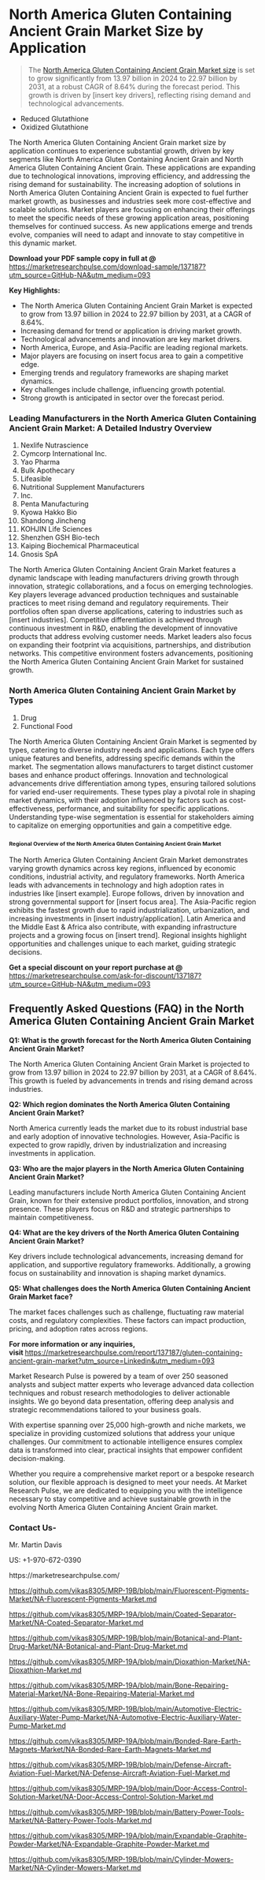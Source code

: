 
<h1>North America Gluten Containing Ancient Grain Market&nbsp;Size by Application</h1><blockquote><p>The <a href="https://marketresearchpulse.com/download-sample/137187?utm_source=GitHub-NA&amp;utm_medium=093">North America Gluten Containing Ancient Grain Market size</a> is set to grow significantly from 13.97 billion in 2024 to 22.97 billion by 2031, at a robust CAGR of 8.64% during the forecast period. This growth is driven by [insert key drivers], reflecting rising demand and technological advancements.</p></blockquote><ul><li>Reduced Glutathione<li> Oxidized Glutathione</li></ul><p>The North America Gluten Containing Ancient Grain market size by application continues to experience substantial growth, driven by key segments like North America Gluten Containing Ancient Grain and North America Gluten Containing Ancient Grain. These applications are expanding due to technological innovations, improving efficiency, and addressing the rising demand for sustainability. The increasing adoption of solutions in North America Gluten Containing Ancient Grain is expected to fuel further market growth, as businesses and industries seek more cost-effective and scalable solutions. Market players are focusing on enhancing their offerings to meet the specific needs of these growing application areas, positioning themselves for continued success. As new applications emerge and trends evolve, companies will need to adapt and innovate to stay competitive in this dynamic market.</p><p><strong>Download your PDF sample copy in full at @ </strong><a href="https://marketresearchpulse.com/download-sample/137187?utm_source=GitHub-NA&amp;utm_medium=093">https://marketresearchpulse.com/download-sample/137187?utm_source=GitHub-NA&amp;utm_medium=093</a></p><p><strong>Key Highlights: </strong></p><ul><li>The North America Gluten Containing Ancient Grain Market is expected to grow from 13.97 billion in 2024 to 22.97 billion by 2031, at a CAGR of 8.64%.</li><li>Increasing demand for trend or application is driving market growth.</li><li>Technological advancements and innovation are key market drivers.</li><li>North America, Europe, and Asia-Pacific are leading regional markets.</li><li>Major players are focusing on insert focus area to gain a competitive edge.</li><li>Emerging trends and regulatory frameworks are shaping market dynamics.</li><li>Key challenges include challenge, influencing growth potential.</li><li>Strong growth is anticipated in sector over the forecast period.</li></ul><h3>Leading Manufacturers in the North America Gluten Containing Ancient Grain Market: A Detailed Industry Overview</h3><ol><li>Nexlife Nutrascience</li><li>Cymcorp International Inc.</li><li>Yao Pharma</li><li>Bulk Apothecary</li><li>Lifeasible</li><li>Nutritional Supplement Manufacturers</li><li>Inc.</li><li>Penta Manufacturing</li><li>Kyowa Hakko Bio</li><li>Shandong Jincheng</li><li>KOHJIN Life Sciences</li><li>Shenzhen GSH Bio-tech</li><li>Kaiping Biochemical Pharmaceutical</li><li>Gnosis SpA</li></ol><div class="flex max-w-full flex-col flex-grow"><div class="min-h-8 text-message flex w-full flex-col items-end gap-2 whitespace-normal break-words [.text-message+&amp;]:mt-5" dir="auto" data-message-author-role="assistant" data-message-id="fd8432e4-4910-450d-b182-61b7bfb0a01f" data-message-model-slug="gpt-4o"><div class="flex w-full flex-col gap-1 empty:hidden first:pt-[3px]"><div class="markdown prose w-full break-words dark:prose-invert light"><p>The North America Gluten Containing Ancient Grain Market features a dynamic landscape with leading manufacturers driving growth through innovation, strategic collaborations, and a focus on emerging technologies. Key players leverage advanced production techniques and sustainable practices to meet rising demand and regulatory requirements. Their portfolios often span diverse applications, catering to industries such as [insert industries]. Competitive differentiation is achieved through continuous investment in R&amp;D, enabling the development of innovative products that address evolving customer needs. Market leaders also focus on expanding their footprint via acquisitions, partnerships, and distribution networks. This competitive environment fosters advancements, positioning the North America Gluten Containing Ancient Grain Market for sustained growth.</p></div></div></div></div><h3>North America Gluten Containing Ancient Grain Market by Types</h3><ol><li>Drug<li> Functional Food</li></ol><div class="flex max-w-full flex-col flex-grow"><div class="min-h-8 text-message flex w-full flex-col items-end gap-2 whitespace-normal break-words [.text-message+&amp;]:mt-5" dir="auto" data-message-author-role="assistant" data-message-id="084470be-0bb7-4664-bddf-5156b4f41249" data-message-model-slug="gpt-4o-mini"><div class="flex w-full flex-col gap-1 empty:hidden first:pt-[3px]"><div class="markdown prose w-full break-words dark:prose-invert light"><p>The North America Gluten Containing Ancient Grain Market is segmented by types, catering to diverse industry needs and applications. Each type offers unique features and benefits, addressing specific demands within the market. The segmentation allows manufacturers to target distinct customer bases and enhance product offerings. Innovation and technological advancements drive differentiation among types, ensuring tailored solutions for varied end-user requirements. These types play a pivotal role in shaping market dynamics, with their adoption influenced by factors such as cost-effectiveness, performance, and suitability for specific applications. Understanding type-wise segmentation is essential for stakeholders aiming to capitalize on emerging opportunities and gain a competitive edge.</p></div></div></div></div><h3><span style="font-size: 11px;">Regional Overview of the North America Gluten Containing Ancient Grain Market</span></h3><div class="flex max-w-full flex-col flex-grow"><div class="min-h-8 text-message flex w-full flex-col items-end gap-2 whitespace-normal break-words [.text-message+&amp;]:mt-5" dir="auto" data-message-author-role="assistant" data-message-id="e9038762-ce64-4e30-91c9-9bd413514231" data-message-model-slug="gpt-4o-mini"><div class="flex w-full flex-col gap-1 empty:hidden first:pt-[3px]"><div class="markdown prose w-full break-words dark:prose-invert light"><p>The North America Gluten Containing Ancient Grain Market demonstrates varying growth dynamics across key regions, influenced by economic conditions, industrial activity, and regulatory frameworks. North America leads with advancements in technology and high adoption rates in industries like [insert example]. Europe follows, driven by innovation and strong governmental support for [insert focus area]. The Asia-Pacific region exhibits the fastest growth due to rapid industrialization, urbanization, and increasing investments in [insert industry/application]. Latin America and the Middle East &amp; Africa also contribute, with expanding infrastructure projects and a growing focus on [insert trend]. Regional insights highlight opportunities and challenges unique to each market, guiding strategic decisions.</p></div></div></div></div><p><strong>Get a special discount on your report purchase at @ </strong><a href="https://marketresearchpulse.com/ask-for-discount/137187?utm_source=GitHub-NA&amp;utm_medium=093">https://marketresearchpulse.com/ask-for-discount/137187?utm_source=GitHub-NA&amp;utm_medium=093</a></p><h2>Frequently Asked Questions (FAQ) in the North America Gluten Containing Ancient Grain Market</h2><p><strong>Q1: What is the growth forecast for the North America Gluten Containing Ancient Grain Market?</strong></p><p>The North America Gluten Containing Ancient Grain Market is projected to grow from 13.97 billion in 2024 to 22.97 billion by 2031, at a CAGR of 8.64%. This growth is fueled by advancements in trends and rising demand across industries.</p><p><strong>Q2: Which region dominates the North America Gluten Containing Ancient Grain Market?</strong></p><p>North America currently leads the market due to its robust industrial base and early adoption of innovative technologies. However, Asia-Pacific is expected to grow rapidly, driven by industrialization and increasing investments in application.</p><p><strong>Q3: Who are the major players in the North America Gluten Containing Ancient Grain Market?</strong></p><p>Leading manufacturers include North America Gluten Containing Ancient Grain, known for their extensive product portfolios, innovation, and strong presence. These players focus on R&amp;D and strategic partnerships to maintain competitiveness.</p><p><strong>Q4: What are the key drivers of the North America Gluten Containing Ancient Grain Market?</strong></p><p>Key drivers include technological advancements, increasing demand for application, and supportive regulatory frameworks. Additionally, a growing focus on sustainability and innovation is shaping market dynamics.</p><p><strong>Q5: What challenges does the North America Gluten Containing Ancient Grain Market face?</strong></p><p>The market faces challenges such as challenge, fluctuating raw material costs, and regulatory complexities. These factors can impact production, pricing, and adoption rates across regions.</p><p><strong>For more information or any inquiries, visit&nbsp;</strong><a href="https://marketresearchpulse.com/report/137187/gluten-containing-ancient-grain-market?utm_source=Linkedin&utm_medium=093">https://marketresearchpulse.com/report/137187/gluten-containing-ancient-grain-market?utm_source=Linkedin&utm_medium=093</a></p><p>Market Research Pulse is powered by a team of over 250 seasoned analysts and subject matter experts who leverage advanced data collection techniques and robust research methodologies to deliver actionable insights. We go beyond data presentation, offering deep analysis and strategic recommendations tailored to your business goals.</p><p>With expertise spanning over 25,000 high-growth and niche markets, we specialize in providing customized solutions that address your unique challenges. Our commitment to actionable intelligence ensures complex data is transformed into clear, practical insights that empower confident decision-making.</p><p>Whether you require a comprehensive market report or a bespoke research solution, our flexible approach is designed to meet your needs. At Market Research Pulse, we are dedicated to equipping you with the intelligence necessary to stay competitive and achieve sustainable growth in the evolving North America Gluten Containing Ancient Grain market.</p><h3><strong>Contact Us-</strong></h3><p>Mr. Martin Davis</p><p>US: +1-970-672-0390</p><p>https://marketresearchpulse.com/</p><p><a href="https://github.com/vikas8305/MRP-19B/blob/main/Fluorescent-Pigments-Market/NA-Fluorescent-Pigments-Market.md">https://github.com/vikas8305/MRP-19B/blob/main/Fluorescent-Pigments-Market/NA-Fluorescent-Pigments-Market.md</a></p><p><a href="https://github.com/vikas8305/MRP-19A/blob/main/Coated-Separator-Market/NA-Coated-Separator-Market.md">https://github.com/vikas8305/MRP-19A/blob/main/Coated-Separator-Market/NA-Coated-Separator-Market.md</a></p><p><a href="https://github.com/vikas8305/MRP-19B/blob/main/Botanical-and-Plant-Drug-Market/NA-Botanical-and-Plant-Drug-Market.md">https://github.com/vikas8305/MRP-19B/blob/main/Botanical-and-Plant-Drug-Market/NA-Botanical-and-Plant-Drug-Market.md</a></p><p><a href="https://github.com/vikas8305/MRP-19A/blob/main/Dioxathion-Market/NA-Dioxathion-Market.md">https://github.com/vikas8305/MRP-19A/blob/main/Dioxathion-Market/NA-Dioxathion-Market.md</a></p><p><a href="https://github.com/vikas8305/MRP-19A/blob/main/Bone-Repairing-Material-Market/NA-Bone-Repairing-Material-Market.md">https://github.com/vikas8305/MRP-19A/blob/main/Bone-Repairing-Material-Market/NA-Bone-Repairing-Material-Market.md</a></p><p><a href="https://github.com/vikas8305/MRP-19B/blob/main/Automotive-Electric-Auxiliary-Water-Pump-Market/NA-Automotive-Electric-Auxiliary-Water-Pump-Market.md">https://github.com/vikas8305/MRP-19B/blob/main/Automotive-Electric-Auxiliary-Water-Pump-Market/NA-Automotive-Electric-Auxiliary-Water-Pump-Market.md</a></p><p><a href="https://github.com/vikas8305/MRP-19A/blob/main/Bonded-Rare-Earth-Magnets-Market/NA-Bonded-Rare-Earth-Magnets-Market.md">https://github.com/vikas8305/MRP-19A/blob/main/Bonded-Rare-Earth-Magnets-Market/NA-Bonded-Rare-Earth-Magnets-Market.md</a></p><p><a href="https://github.com/vikas8305/MRP-19B/blob/main/Defense-Aircraft-Aviation-Fuel-Market/NA-Defense-Aircraft-Aviation-Fuel-Market.md">https://github.com/vikas8305/MRP-19B/blob/main/Defense-Aircraft-Aviation-Fuel-Market/NA-Defense-Aircraft-Aviation-Fuel-Market.md</a></p><p><a href="https://github.com/vikas8305/MRP-19A/blob/main/Door-Access-Control-Solution-Market/NA-Door-Access-Control-Solution-Market.md">https://github.com/vikas8305/MRP-19A/blob/main/Door-Access-Control-Solution-Market/NA-Door-Access-Control-Solution-Market.md</a></p><p><a href="https://github.com/vikas8305/MRP-19B/blob/main/Battery-Power-Tools-Market/NA-Battery-Power-Tools-Market.md">https://github.com/vikas8305/MRP-19B/blob/main/Battery-Power-Tools-Market/NA-Battery-Power-Tools-Market.md</a></p><p><a href="https://github.com/vikas8305/MRP-19A/blob/main/Expandable-Graphite-Powder-Market/NA-Expandable-Graphite-Powder-Market.md">https://github.com/vikas8305/MRP-19A/blob/main/Expandable-Graphite-Powder-Market/NA-Expandable-Graphite-Powder-Market.md</a></p><p><a href="https://github.com/vikas8305/MRP-19B/blob/main/Cylinder-Mowers-Market/NA-Cylinder-Mowers-Market.md">https://github.com/vikas8305/MRP-19B/blob/main/Cylinder-Mowers-Market/NA-Cylinder-Mowers-Market.md</a></p>
